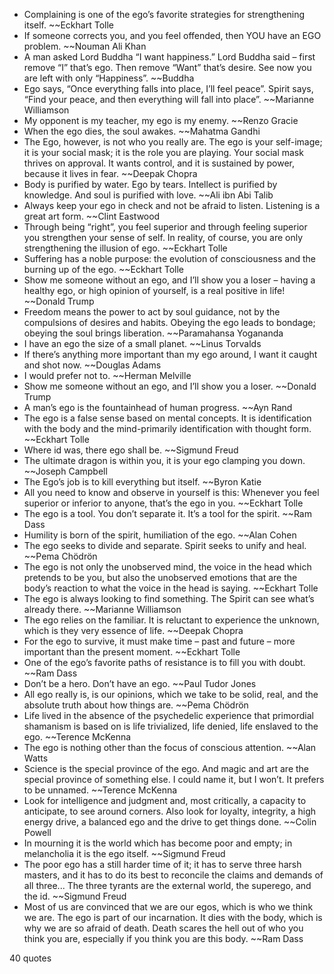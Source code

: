  - Complaining is one of the ego’s favorite strategies for strengthening itself. ~~Eckhart Tolle
 - If someone corrects you, and you feel offended, then YOU have an EGO problem. ~~Nouman Ali Khan
 - A man asked Lord Buddha “I want happiness.” Lord Buddha said – first remove “I” that’s ego. Then remove “Want” that’s desire. See now you are left with only “Happiness”. ~~Buddha
 - Ego says, “Once everything falls into place, I’ll feel peace”. Spirit says, “Find your peace, and then everything will fall into place”. ~~Marianne Williamson
 - My opponent is my teacher, my ego is my enemy. ~~Renzo Gracie
 - When the ego dies, the soul awakes. ~~Mahatma Gandhi
 - The Ego, however, is not who you really are. The ego is your self-image; it is your social mask; it is the role you are playing. Your social mask thrives on approval. It wants control, and it is sustained by power, because it lives in fear. ~~Deepak Chopra
 - Body is purified by water. Ego by tears. Intellect is purified by knowledge. And soul is purified with love. ~~Ali ibn Abi Talib
 - Always keep your ego in check and not be afraid to listen. Listening is a great art form. ~~Clint Eastwood
 - Through being “right”, you feel superior and through feeling superior you strengthen your sense of self. In reality, of course, you are only strengthening the illusion of ego. ~~Eckhart Tolle
 - Suffering has a noble purpose: the evolution of consciousness and the burning up of the ego. ~~Eckhart Tolle
 - Show me someone without an ego, and I’ll show you a loser – having a healthy ego, or high opinion of yourself, is a real positive in life! ~~Donald Trump
 - Freedom means the power to act by soul guidance, not by the compulsions of desires and habits. Obeying the ego leads to bondage; obeying the soul brings liberation. ~~Paramahansa Yogananda
 - I have an ego the size of a small planet. ~~Linus Torvalds
 - If there’s anything more important than my ego around, I want it caught and shot now. ~~Douglas Adams
 - I would prefer not to. ~~Herman Melville
 - Show me someone without an ego, and I’ll show you a loser. ~~Donald Trump
 - A man’s ego is the fountainhead of human progress. ~~Ayn Rand
 - The ego is a false sense based on mental concepts. It is identification with the body and the mind-primarily identification with thought form. ~~Eckhart Tolle
 - Where id was, there ego shall be. ~~Sigmund Freud
 - The ultimate dragon is within you, it is your ego clamping you down. ~~Joseph Campbell
 - The Ego’s job is to kill everything but itself. ~~Byron Katie
 - All you need to know and observe in yourself is this: Whenever you feel superior or inferior to anyone, that’s the ego in you. ~~Eckhart Tolle
 - The ego is a tool. You don’t separate it. It’s a tool for the spirit. ~~Ram Dass
 - Humility is born of the spirit, humiliation of the ego. ~~Alan Cohen
 - The ego seeks to divide and separate. Spirit seeks to unify and heal. ~~Pema Chödrön
 - The ego is not only the unobserved mind, the voice in the head which pretends to be you, but also the unobserved emotions that are the body’s reaction to what the voice in the head is saying. ~~Eckhart Tolle
 - The ego is always looking to find something. The Spirit can see what’s already there. ~~Marianne Williamson
 - The ego relies on the familiar. It is reluctant to experience the unknown, which is they very essence of life. ~~Deepak Chopra
 - For the ego to survive, it must make time – past and future – more important than the present moment. ~~Eckhart Tolle
 - One of the ego’s favorite paths of resistance is to fill you with doubt. ~~Ram Dass
 - Don’t be a hero. Don’t have an ego. ~~Paul Tudor Jones
 - All ego really is, is our opinions, which we take to be solid, real, and the absolute truth about how things are. ~~Pema Chödrön
 - Life lived in the absence of the psychedelic experience that primordial shamanism is based on is life trivialized, life denied, life enslaved to the ego. ~~Terence McKenna
 - The ego is nothing other than the focus of conscious attention. ~~Alan Watts
 - Science is the special province of the ego. And magic and art are the special province of something else. I could name it, but I won’t. It prefers to be unnamed. ~~Terence McKenna
 - Look for intelligence and judgment and, most critically, a capacity to anticipate, to see around corners. Also look for loyalty, integrity, a high energy drive, a balanced ego and the drive to get things done. ~~Colin Powell
 - In mourning it is the world which has become poor and empty; in melancholia it is the ego itself. ~~Sigmund Freud
 - The poor ego has a still harder time of it; it has to serve three harsh masters, and it has to do its best to reconcile the claims and demands of all three... The three tyrants are the external world, the superego, and the id. ~~Sigmund Freud
 - Most of us are convinced that we are our egos, which is who we think we are. The ego is part of our incarnation. It dies with the body, which is why we are so afraid of death. Death scares the hell out of who you think you are, especially if you think you are this body. ~~Ram Dass

40 quotes